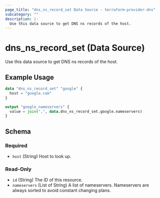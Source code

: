 ```yaml
---
page_title: "dns_ns_record_set Data Source - terraform-provider-dns"
subcategory: ""
description: |-
  Use this data source to get DNS ns records of the host.
---
```


# dns_ns_record_set (Data Source)

Use this data source to get DNS ns records of the host.

## Example Usage

```terraform
data "dns_ns_record_set" "google" {
  host = "google.com"
}

output "google_nameservers" {
  value = join(",", data.dns_ns_record_set.google.nameservers)
}
```

<!-- schema generated by tfplugindocs -->
## Schema

### Required

- `host` (String) Host to look up.

### Read-Only

- `id` (String) The ID of this resource.
- `nameservers` (List of String) A list of nameservers. Nameservers are always sorted to avoid constant changing plans.
